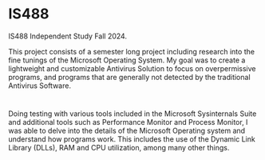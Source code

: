 # IS488
IS488 Independent Study Fall 2024.

This project consists of a semester long project including research into the fine tunings of the Microsoft Operating System.
My goal was to create a lightweight and customizable Antivirus Solution to focus on overpermissive programs, and programs that are generally not detected by the traditional Antivirus Software.

#
Doing testing with various tools included in the Microsoft Sysinternals Suite and additional tools such as Performance Monitor and Process Monitor, I was able to delve into the details of the Microsoft Operating system and understand how programs work.
This includes the use of the Dynamic Link Library (DLLs), RAM and CPU utilization, among many other things.
